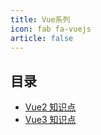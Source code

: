 ```yaml
---
title: Vue系列
icon: fab fa-vuejs
article: false
---
```


## 目录

- [Vue2 知识点](Vue2.md)
- [Vue3 知识点](Vue3.md)
